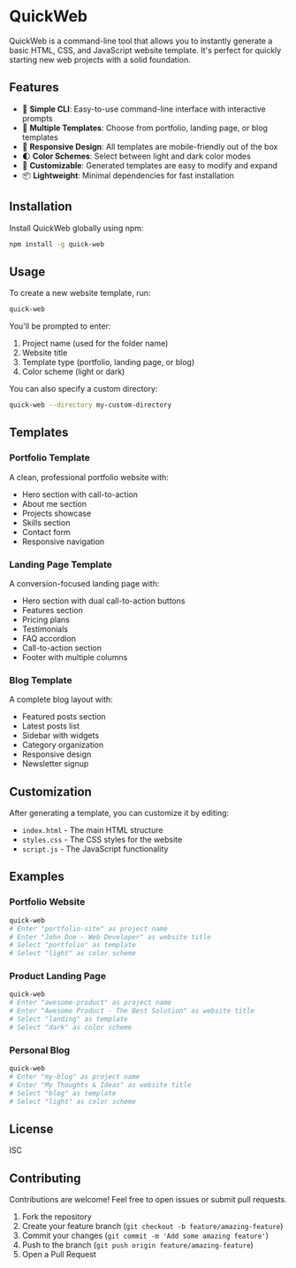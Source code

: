 # QuickWeb

QuickWeb is a command-line tool that allows you to instantly generate a basic HTML, CSS, and JavaScript website template. It's perfect for quickly starting new web projects with a solid foundation.

## Features

- 🚀 **Simple CLI**: Easy-to-use command-line interface with interactive prompts
- 🎨 **Multiple Templates**: Choose from portfolio, landing page, or blog templates
- 📱 **Responsive Design**: All templates are mobile-friendly out of the box
- 🌓 **Color Schemes**: Select between light and dark color modes
- 🧩 **Customizable**: Generated templates are easy to modify and expand
- 📦 **Lightweight**: Minimal dependencies for fast installation

## Installation

Install QuickWeb globally using npm:

```bash
npm install -g quick-web
```

## Usage

To create a new website template, run:

```bash
quick-web
```

You'll be prompted to enter:

1. Project name (used for the folder name)
2. Website title
3. Template type (portfolio, landing page, or blog)
4. Color scheme (light or dark)

You can also specify a custom directory:

```bash
quick-web --directory my-custom-directory
```

## Templates

### Portfolio Template

A clean, professional portfolio website with:
- Hero section with call-to-action
- About me section
- Projects showcase
- Skills section
- Contact form
- Responsive navigation

### Landing Page Template

A conversion-focused landing page with:
- Hero section with dual call-to-action buttons
- Features section
- Pricing plans
- Testimonials
- FAQ accordion
- Call-to-action section
- Footer with multiple columns

### Blog Template

A complete blog layout with:
- Featured posts section
- Latest posts list
- Sidebar with widgets
- Category organization
- Responsive design
- Newsletter signup

## Customization

After generating a template, you can customize it by editing:

- `index.html` - The main HTML structure
- `styles.css` - The CSS styles for the website
- `script.js` - The JavaScript functionality

## Examples

### Portfolio Website
```bash
quick-web
# Enter "portfolio-site" as project name
# Enter "John Doe - Web Developer" as website title
# Select "portfolio" as template
# Select "light" as color scheme
```

### Product Landing Page
```bash
quick-web
# Enter "awesome-product" as project name
# Enter "Awesome Product - The Best Solution" as website title
# Select "landing" as template
# Select "dark" as color scheme
```

### Personal Blog
```bash
quick-web
# Enter "my-blog" as project name
# Enter "My Thoughts & Ideas" as website title
# Select "blog" as template
# Select "light" as color scheme
```

## License

ISC

## Contributing

Contributions are welcome! Feel free to open issues or submit pull requests.

1. Fork the repository
2. Create your feature branch (`git checkout -b feature/amazing-feature`)
3. Commit your changes (`git commit -m 'Add some amazing feature'`)
4. Push to the branch (`git push origin feature/amazing-feature`)
5. Open a Pull Request
